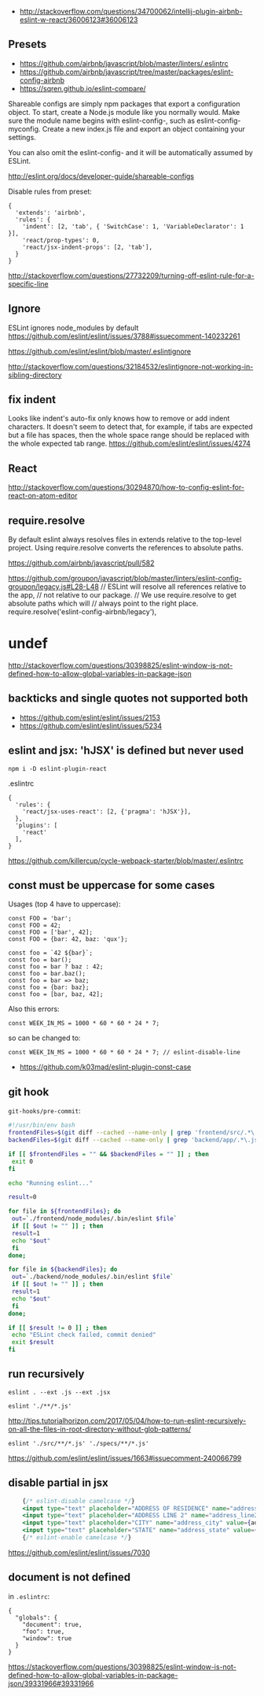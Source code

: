 - http://stackoverflow.com/questions/34700062/intellij-plugin-airbnb-eslint-w-react/36006123#36006123

## Presets

- https://github.com/airbnb/javascript/blob/master/linters/.eslintrc
- https://github.com/airbnb/javascript/tree/master/packages/eslint-config-airbnb
- https://sqren.github.io/eslint-compare/

Shareable configs are simply npm packages that export a configuration object. To start, create a Node.js module like you normally would. Make sure the module name begins with eslint-config-, such as eslint-config-myconfig. Create a new index.js file and export an object containing your settings.

You can also omit the eslint-config- and it will be automatically assumed by ESLint.

http://eslint.org/docs/developer-guide/shareable-configs

Disable rules from preset:

```
{
  'extends': 'airbnb',
  'rules': {
    'indent': [2, 'tab', { 'SwitchCase': 1, 'VariableDeclarator': 1 }],
    'react/prop-types': 0,
    'react/jsx-indent-props': [2, 'tab'],
  }
}
```

http://stackoverflow.com/questions/27732209/turning-off-eslint-rule-for-a-specific-line

## Ignore

ESLint ignores node_modules by default https://github.com/eslint/eslint/issues/3788#issuecomment-140232261

https://github.com/eslint/eslint/blob/master/.eslintignore

http://stackoverflow.com/questions/32184532/eslintignore-not-working-in-sibling-directory

## fix indent

Looks like indent's auto-fix only knows how to remove or add indent characters. It doesn't seem to detect that, for example, if tabs are expected but a file has spaces, then the whole space range should be replaced with the whole expected tab range. https://github.com/eslint/eslint/issues/4274

## React

http://stackoverflow.com/questions/30294870/how-to-config-eslint-for-react-on-atom-editor

## require.resolve

By default eslint always resolves files in extends relative to the top-level project. Using require.resolve converts the references to absolute paths.

https://github.com/airbnb/javascript/pull/582

https://github.com/groupon/javascript/blob/master/linters/eslint-config-groupon/legacy.js#L28-L48
// ESLint will resolve all references relative to the app,
// not relative to our package.
// We use require.resolve to get absolute paths which will
// always point to the right place.
require.resolve('eslint-config-airbnb/legacy'),

# undef

http://stackoverflow.com/questions/30398825/eslint-window-is-not-defined-how-to-allow-global-variables-in-package-json

## backticks and single quotes not supported both

- https://github.com/eslint/eslint/issues/2153
- https://github.com/eslint/eslint/issues/5234

## eslint and jsx: 'hJSX' is defined but never used

`npm i -D eslint-plugin-react`

.eslintrc

```
{
  'rules': {
    'react/jsx-uses-react': [2, {'pragma': 'hJSX'}],
  },
  'plugins': [
    'react'
  ],
}
```

https://github.com/killercup/cycle-webpack-starter/blob/master/.eslintrc

## const must be uppercase for some cases

Usages (top 4 have to uppercase):

```
const FOO = 'bar';
const FOO = 42;
const FOO = ['bar', 42];
const FOO = {bar: 42, baz: 'qux'};

const foo = `42 ${bar}`;
const foo = bar();
const foo = bar ? baz : 42;
const foo = bar.baz();
const foo = bar => baz;
const foo = {bar: baz};
const foo = [bar, baz, 42];
```

Also this errors:

`const WEEK_IN_MS = 1000 * 60 * 60 * 24 * 7;`

so can be changed to:

`const WEEK_IN_MS = 1000 * 60 * 60 * 24 * 7; // eslint-disable-line`

- https://github.com/k03mad/eslint-plugin-const-case

## git hook

`git-hooks/pre-commit`:

```bash
#!/usr/bin/env bash
frontendFiles=$(git diff --cached --name-only | grep 'frontend/src/.*\.js')
backendFiles=$(git diff --cached --name-only | grep 'backend/app/.*\.js')

if [[ $frontendFiles = "" && $backendFiles = "" ]] ; then
 exit 0
fi

echo "Running eslint..."

result=0

for file in ${frontendFiles}; do
 out=`./frontend/node_modules/.bin/eslint $file`
 if [[ $out != "" ]] ; then
 result=1
 echo "$out"
 fi
done;

for file in ${backendFiles}; do
 out=`./backend/node_modules/.bin/eslint $file`
 if [[ $out != "" ]] ; then
 result=1
 echo "$out"
 fi
done;

if [[ $result != 0 ]] ; then
 echo "ESLint check failed, commit denied"
 exit $result
fi
```

## run recursively

`eslint . --ext .js --ext .jsx`

`eslint './**/*.js'`

http://tips.tutorialhorizon.com/2017/05/04/how-to-run-eslint-recursively-on-all-the-files-in-root-directory-without-glob-patterns/

`eslint './src/**/*.js' './specs/**/*.js'`

https://github.com/eslint/eslint/issues/1663#issuecomment-240066799

## disable partial in jsx

```jsx
    {/* eslint-disable camelcase */}
    <input type="text" placeholder="ADDRESS OF RESIDENCE" name="address_line1" value={address_line1} onChange={onChange} />
    <input type="text" placeholder="ADDRESS LINE 2" name="address_line2" value={address_line2} onChange={onChange} />
    <input type="text" placeholder="CITY" name="address_city" value={address_city} onChange={onChange} />
    <input type="text" placeholder="STATE" name="address_state" value={address_state} onChange={onChange} />
    {/* eslint-enable camelcase */}
```

https://github.com/eslint/eslint/issues/7030

## document is not defined

in `.eslintrc`:

```
{
  "globals": {
    "document": true,
    "foo": true,
    "window": true
  }
}
```

https://stackoverflow.com/questions/30398825/eslint-window-is-not-defined-how-to-allow-global-variables-in-package-json/39331966#39331966
